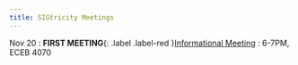 ```yaml
---
title: SIGtricity Meetings
---
```


Nov 20
: **FIRST MEETING**{: .label .label-red }[Informational Meeting](/announcements/)
  : 6-7PM, ECEB 4070

<!--  Sep 29
: **Section**{: .label .label-purple }[Intro to Java](#)
  : [Solution](#)

Sep 30
: [Variables & Objects](#)
  : [1.2](#), [2.1](#)

Oct 1
: **Lab**{: .label .label-purple } [Intro to Java](#)

Oct 2
: [Tracing, IntLists, & Recursion](#)
  : [2.1](#)
: **HW 1 due**{: .label .label-red }
--->
